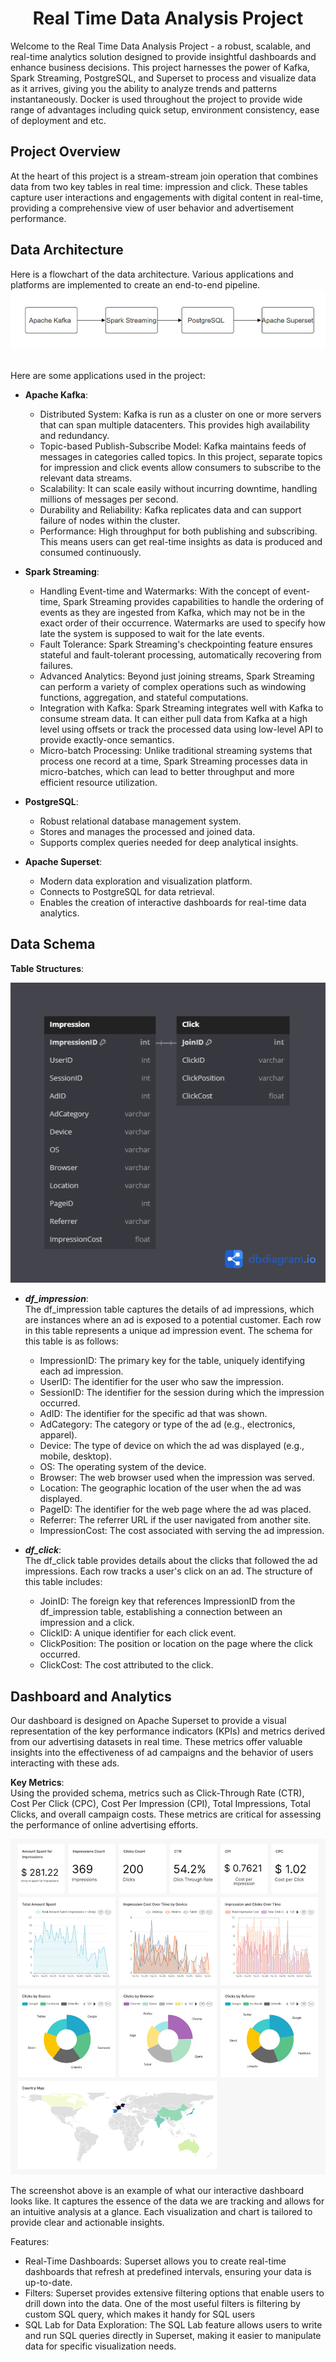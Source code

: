 <h1 align="center">Real Time Data Analysis Project</h1>

Welcome to the Real Time Data Analysis Project - a robust, scalable, and real-time analytics solution designed to provide insightful dashboards and enhance business decisions. This project harnesses the power of Kafka, Spark Streaming, PostgreSQL, and Superset to process and visualize data as it arrives, giving you the ability to analyze trends and patterns instantaneously. Docker is used throughout the project to provide wide range of advantages including quick setup, environment consistency, ease of deployment and etc.

## Project Overview
At the heart of this project is a stream-stream join operation that combines data from two key tables in real time: impression and click. These tables capture user interactions and engagements with digital content in real-time, providing a comprehensive view of user behavior and advertisement performance. 

## Data Architecture
Here is a flowchart of the data architecture. Various applications and platforms are implemented to create an end-to-end pipeline. \
![](img/architecture.jpg)

\
Here are some applications used in the project:
* **Apache Kafka**: 
    * Distributed System: Kafka is run as a cluster on one or more servers that can span multiple datacenters. This provides high availability and redundancy.
    * Topic-based Publish-Subscribe Model: Kafka maintains feeds of messages in categories called topics. In this project, separate topics for impression and click events allow consumers to subscribe to the relevant data streams.
    * Scalability: It can scale easily without incurring downtime, handling millions of messages per second.
    * Durability and Reliability: Kafka replicates data and can support failure of nodes within the cluster.
    * Performance: High throughput for both publishing and subscribing. This means users can get real-time insights as data is produced and consumed continuously.
* **Spark Streaming**:
    * Handling Event-time and Watermarks: With the concept of event-time, Spark Streaming provides capabilities to handle the ordering of events as they are ingested from Kafka, which may not be in the exact order of their occurrence. Watermarks are used to specify how late the system is supposed to wait for the late events.
    * Fault Tolerance: Spark Streaming's checkpointing feature ensures stateful and fault-tolerant processing, automatically recovering from failures.
    * Advanced Analytics: Beyond just joining streams, Spark Streaming can perform a variety of complex operations such as windowing functions, aggregation, and stateful computations.
    * Integration with Kafka: Spark Streaming integrates well with Kafka to consume stream data. It can either pull data from Kafka at a high level using offsets or track the processed data using low-level API to provide exactly-once semantics.
    * Micro-batch Processing: Unlike traditional streaming systems that process one record at a time, Spark Streaming processes data in micro-batches, which can lead to better throughput and more efficient resource utilization.

* **PostgreSQL**:
    * Robust relational database management system.
    * Stores and manages the processed and joined data.
    * Supports complex queries needed for deep analytical insights.

* **Apache Superset**:
    * Modern data exploration and visualization platform.
    * Connects to PostgreSQL for data retrieval.
    * Enables the creation of interactive dashboards for real-time data analytics.

## Data Schema
**Table Structures**:

![](img/table_schema.png)

* **_df_impression_**: \
The df_impression table captures the details of ad impressions, which are instances where an ad is exposed to a potential customer. Each row in this table represents a unique ad impression event. The schema for this table is as follows:
    * ImpressionID: The primary key for the table, uniquely identifying each ad impression.
    * UserID: The identifier for the user who saw the impression.
    * SessionID: The identifier for the session during which the impression occurred.
    * AdID: The identifier for the specific ad that was shown.
    * AdCategory: The category or type of the ad (e.g., electronics, apparel).
    * Device: The type of device on which the ad was displayed (e.g., mobile, desktop).
    * OS: The operating system of the device.
    * Browser: The web browser used when the impression was served.
    * Location: The geographic location of the user when the ad was displayed.
    * PageID: The identifier for the web page where the ad was placed.
    * Referrer: The referrer URL if the user navigated from another site.
    * ImpressionCost: The cost associated with serving the ad impression.



* **_df_click_**: \
The df_click table provides details about the clicks that followed the ad impressions. Each row tracks a user's click on an ad. The structure of this table includes:
    * JoinID: The foreign key that references ImpressionID from the df_impression table, establishing a connection between an impression and a click.
    * ClickID: A unique identifier for each click event.
    * ClickPosition: The position or location on the page where the click occurred.
    * ClickCost: The cost attributed to the click.

## Dashboard and Analytics
Our dashboard is designed on Apache Superset to provide a visual representation of the key performance indicators (KPIs) and metrics derived from our advertising datasets in real time. These metrics offer valuable insights into the effectiveness of ad campaigns and the behavior of users interacting with these ads.

**Key Metrics**: \
Using the provided schema, metrics such as Click-Through Rate (CTR), Cost Per Click (CPC), Cost Per Impression (CPI), Total Impressions, Total Clicks, and overall campaign costs. These metrics are critical for assessing the performance of online advertising efforts.

![](img/dashboard.jpg)

The screenshot above is an example of what our interactive dashboard looks like. It captures the essence of the data we are tracking and allows for an intuitive analysis at a glance. Each visualization and chart is tailored to provide clear and actionable insights.

Features:
* Real-Time Dashboards: Superset allows you to create real-time dashboards that refresh at predefined intervals, ensuring your data is up-to-date.
* Filters: Superset provides extensive filtering options that enable users to drill down into the data. One of the most useful filters is filtering by custom SQL query, which makes it handy for SQL users
* SQL Lab for Data Exploration: The SQL Lab feature allows users to write and run SQL queries directly in Superset, making it easier to manipulate data for specific visualization needs.
